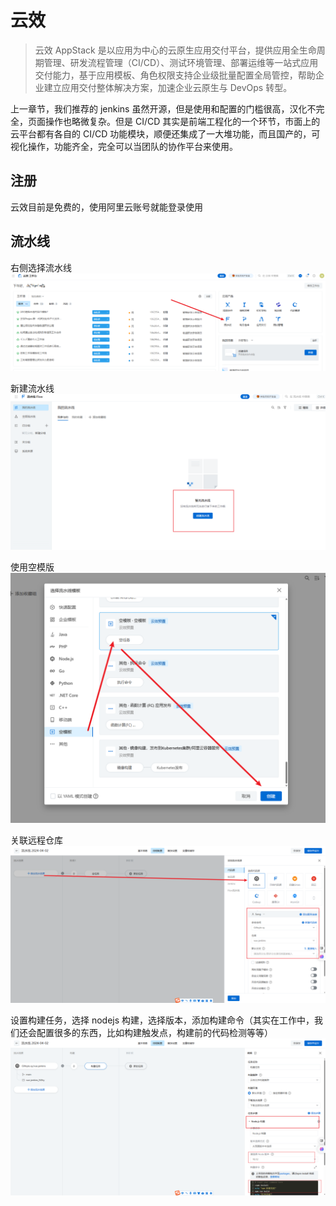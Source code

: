 # 云效

> 云效 AppStack 是以应用为中心的云原生应用交付平台，提供应用全生命周期管理、研发流程管理（CI/CD）、测试环境管理、部署运维等一站式应用交付能力，基于应用模板、角色权限支持企业级批量配置全局管控，帮助企业建立应用交付整体解决方案，加速企业云原生与 DevOps 转型。

上一章节，我们推荐的 jenkins 虽然开源，但是使用和配置的门槛很高，汉化不完全，页面操作也略微复杂。但是 CI/CD 其实是前端工程化的一个环节，市面上的云平台都有各自的 CI/CD 功能模块，顺便还集成了一大堆功能，而且国产的，可视化操作，功能齐全，完全可以当团队的协作平台来使用。

## 注册

云效目前是免费的，使用阿里云账号就能登录使用

## 流水线

右侧选择流水线
![img](./images/1.png)

新建流水线
![img](./images/2.png)

使用空模版
![img](./images/3.png)

关联远程仓库
![img](./images/4.png)

设置构建任务，选择 nodejs 构建，选择版本，添加构建命令（其实在工作中，我们还会配置很多的东西，比如构建触发点，构建前的代码检测等等）
![img](./images/5.png)
